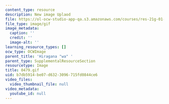 ```yaml
---
content_type: resource
description: New image Uplaod
file: https://ol-ocw-studio-app-qa.s3.amazonaws.com/courses/res-21g-01-kana-spring-2010/b7db5914be07d6323096715fd0844ce6_0479.gif
file_type: image/gif
image_metadata:
  caption: ''
  credit: ''
  image-alt: ''
learning_resource_types: []
ocw_type: OCWImage
parent_title: 'Hiragana "wa" '
parent_type: SupplementalResourceSection
resourcetype: Image
title: 0479.gif
uid: b7db5914-be07-d632-3096-715fd0844ce6
video_files:
  video_thumbnail_file: null
video_metadata:
  youtube_id: null
---
```

